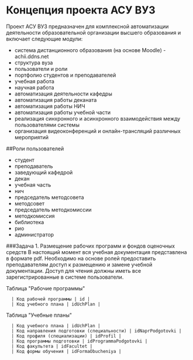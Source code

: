 # Концепция проекта АСУ ВУЗ

Проект АСУ ВУЗ предназначен для комплексной автоматизации деятельности образовательной организации высшего образования и включает следующие модули:
- система дистанционного образования (на основе Moodle) - achii.ddns.net
- структура вуза
- пользователи и роли
- портфолио студентов и преподавателей
- учебная работа
- научная работа
- автоматизация деятельности кафедры
- автоматизация работы деканата
- автоматизация работы НИЧ
- автоматизация работы учебной части
- реализация синхронного и асинхронного взаимодействия между пользователями системы
- организация видеоконференций и онлайн-трансляций различных мероприятий

##Роли пользователей
- студент
- преподаватель
- заведующий кафедрой
- декан
- учебная часть
- нич
- председатель методсовета
- методсовет
- председатель методкомиссии
- методкомиссия
- библиотека
- рио
- администратор

###Задача 1. Размещение рабочих программ и фондов оценочных средств
В настоящий момент вся учебная документация представлена в формате pdf. Необходимо на основе ролей предоставить преподавателям доступ к размещению и замене учебной документации. Доступ для чтения должны иметь все зарегистрированные в системе пользователи.

Таблица "Рабочие программы"

      | Код рабочей программы | id |
      | Код учебного плана | idUchPlan |
      
      
Таблица "Учебные планы"

      | Код учебного плана | idUchPlan |
      | Код направления подготовки (специальности) | idNaprPodgotovki |
      | Код профиля (специализации) | idProfil |
      | Код программы подготовки | idProgrammaPodgotovki |
      | Код факультета | idFacultet |
      | Код формы обучения | idFormaObucheniya |

